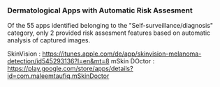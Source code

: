 ### Dermatological Apps with Automatic Risk Assesment

Of the 55 apps identified belonging to the "Self-surveillance/diagnosis" category, only 2 provided risk assesment features based on automatic analysis of captured images. 

SkinVision : https://itunes.apple.com/de/app/skinvision-melanoma-detection/id545293136?l=en&mt=8
mSkin DOctor : https://play.google.com/store/apps/details?id=com.maleemtaufiq.mSkinDoctor


